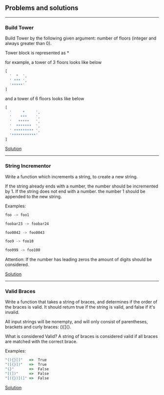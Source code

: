 ## Problems and solutions
---

### Build Tower
Build Tower by the following given argument:
number of floors (integer and always greater than 0).

Tower block is represented as *

for example, a tower of 3 floors looks like below
```js
[
  '  *  ', 
  ' *** ', 
  '*****'
]
```
and a tower of 6 floors looks like below
```js
[
  '     *     ', 
  '    ***    ', 
  '   *****   ', 
  '  *******  ', 
  ' ********* ', 
  '***********'
]
```

[Solution](https://github.com/denisrybalka/problems-and-solutions/tree/master/BuildTower/index.js)

---
### String Incrementor
Write a function which increments a string, to create a new string.

If the string already ends with a number, the number should be incremented by 1.
If the string does not end with a number. the number 1 should be appended to the new string.

Examples:
```js
foo -> foo1

foobar23 -> foobar24

foo0042 -> foo0043

foo9 -> foo10

foo099 -> foo100
```

Attention: If the number has leading zeros the amount of digits should be considered.

[Solution](https://github.com/denisrybalka/problems-and-solutions/tree/master/StringIncrementor/index.js)

---
### Valid Braces
Write a function that takes a string of braces, and determines if the order of the braces is valid.
It should return true if the string is valid, and false if it's invalid.

All input strings will be nonempty, and will only consist of parentheses, brackets and curly braces: ()[]{}.

What is considered Valid?
A string of braces is considered valid if all braces are matched with the correct brace.

Examples:
```js
"(){}[]"   =>  True
"([{}])"   =>  True
"(}"       =>  False
"[(])"     =>  False
"[({})](]" =>  False
```

[Solution](https://github.com/denisrybalka/problems-and-solutions/tree/master/ValidBraces/index.js)


